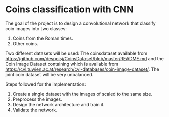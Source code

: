 # Coins classification with CNN

The goal of the project is to design a convolutional network that classify
coin images into two classes:

1) Coins from the Roman times. 
2) Other coins.

Two different datasets will be used: The coinsdataset available from
https://github.com/despoisj/CoinsDataset/blob/master/README.md
and the Coin Image Dataset containing which is available from
https://cvl.tuwien.ac.at/research/cvl-databases/coin-image-dataset/.
The joint coin dataset will be very unbalanced.

Steps followed for the implementation: 

1) Create a single dataset with the images of  scaled to the same size. 
2) Preprocess the images. 
3) Design the network architecture and train it. 
4) Validate the network.
